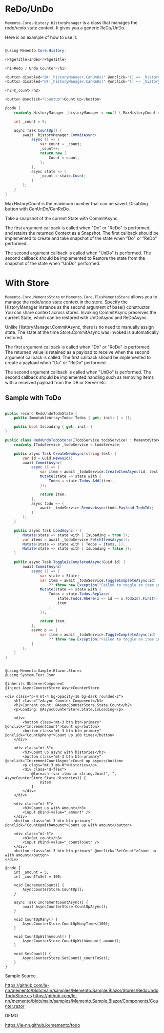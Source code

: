 # ReDo/UnDo

```Memento.Core.History.HistoryManager``` is a class that manages the redo/undo state context.
It gives you a generic ReDo/UnDo.

Here is  an example of how to use it.

```cs

@using Memento.Core.History;

<PageTitle>Index</PageTitle>

<h1>Redo / Undo Counter</h1>

<button disabled="@(!_historyManager.CanUnDo)" @onclick="() => _historyManager.UnDoAsync()">UnDo</button>
<button disabled="@(!_historyManager.CanReDo)" @onclick="() => _historyManager.ReDoAsync()">ReDo</button>

<h2>@_count</h2>

<button @onclick="CountUp">Count Up</button>

@code {
    readonly HistoryManager _historyManager = new() { MaxHistoryCount = 20 };

    int _count = 0;

    async Task CountUp() {
        await _historyManager.CommitAsync(
            async () => {
                var count = _count;
                _count++;
                return new {
                    Count = count,
                };
            },
            async state => {
                _count = state.Count;
            }
        );
    }
}

```


MaxHistoryCount is the maximum number that can be saved.
Disabling button with CanUnDo/CanReDo.

Take a snapshot of the current State with CommitAsync.

The first argument callback is called when "Do" or "ReDo" is performed, and retains the returned Context as a Snapshot.
The first callback should be implemented to create and take snapshot of the state when "Do" or "ReDo" performed.

The second argument callback is called when "UnDo" is performed.
The second callback should be implemented to Restore the state from the snapshot of the state when "UnDo" performed.

# With Store

```Memento.Core.MementoStore``` or ```Memento.Core.FluxMementoStore``` allows you to manage the redo/undo state context in the store.
Specify the HistoryManager instance as the second argument of base() constructor. You can share context across stores.
Invoking CommitAsync preserves the current State, which can be restored with UnDoAsync and ReDoAsync.

Unlike HistoryManager.CommitAsync, there is no need to manually assign state. 
The state at the time Store.CommitAsync was invoked is automatically restored.

The first argument callback is called when "Do" or "ReDo" is performed,
The returned value is retained as a payload to receive when the second argument callback is called.
The first callback should be implemented to create a payload when "Do" or "ReDo" performed.

The second argument callback is called when "UnDo" is performed.
The second callback should be implemented handling such as removing items with a received payload from the DB or Server etc.

## Sample with ToDo

```cs

public record RedoUndoTodoState {
    public ImmutableArray<Todo> Todos { get; init; } = [];

    public bool IsLoading { get; init; }
}

public class RedoUndoTodoStore(ITodoService todoService) : MementoStore<RedoUndoTodoState>(() => new(), new() { MaxHistoryCount = 20 }) {
    readonly ITodoService _todoService = todoService;

    public async Task CreateNewAsync(string text) {
        var id = Guid.NewGuid();
        await CommitAsync(
            async () => {
                var item = await _todoService.CreateItemAsync(id, text);
                Mutate(state => state with {
                    Todos = state.Todos.Add(item),
                });

                return item;
            },
            async todo => {
                await _todoService.RemoveAsync(todo.Payload.TodoId);
            }
        );
    }

    public async Task LoadAsync() {
        Mutate(state => state with { IsLoading = true });
        var items = await _todoService.FetchItemsAsync();
        Mutate(state => state with { Todos = items, });
        Mutate(state => state with { IsLoading = false });
    }

    public async Task ToggleIsCompletedAsync(Guid id) {
        await CommitAsync(
            async () => {
                var state = State;
                var item = await _todoService.ToggleCompleteAsync(id)
                    ?? throw new Exception("Failed to toggle an item in Do or ReDo.");
                Mutate(state => state with {
                    Todos = state.Todos.Replace(
                        state.Todos.Where(x => id == x.TodoId).First(),
                        item
                    )
                });

                return item;
            },
            async p => {
                var item = await _todoService.ToggleCompleteAsync(id)
                    ?? throw new Exception("Failed to toggle an item in UnDo.");
            }
        );
    }
}

```

```razor

@using Memento.Sample.Blazor.Stores
@using System.Text.Json

@inherits ObserverComponent
@inject AsyncCounterStore AsyncCounterStore

<div class="p-4 mt-4 bg-opacity-10 bg-dark rounded-2">
    <h1 class="">Async Counter Component</h1>
    <h2>Current count: @AsyncCounterStore.State.Count</h2>
    <p>Loading: @AsyncCounterStore.State.IsLoading</p>

    <div>
        <button class="mt-3 btn btn-primary" @onclick="IncrementCount">Count up</button>
        <button class="mt-3 btn btn-primary" @onclick="CountUpMany">Count up 100 times</button>
    </div>

    <div class="mt-5">
        <h3>Count up async with histories</h3>
        <button class="mt-3 btn btn-primary" @onclick="IncrementCountAsync">Count up async</button>
        <p class="mt-3 mb-0">Histories</p>
        <div class="d-flex">
            @foreach (var item in string.Join(", ", AsyncCounterStore.State.Histories)) {
                @item
            }
        </div>
    </div>

    <div class="mt-5">
        <h3>Count up with Amount</h3>
        <input @bind-value="_amount" />
    </div>
    <button class="mt-3 btn btn-primary" @onclick="CountUpWithAmount">Count up with amount</button>

    <div class="mt-5">
        <h3>Set count</h3>
        <input @bind-value="_countToSet" />
    </div>
    <button class="mt-3 btn btn-primary" @onclick="SetCount">Count up with amount</button>
</div>

@code {
    int _amount = 5;
    int _countToSet = 100;

    void IncrementCount() {
        AsyncCounterStore.CountUp();
    }

    async Task IncrementCountAsync() {
        await AsyncCounterStore.CountUpAsync();
    }

    void CountUpMany() {
        AsyncCounterStore.CountUpManyTimes(100);
    }

    void CountUpWithAmount() {
        AsyncCounterStore.CountUpWithAmount(_amount);
    }

    void SetCount() {
        AsyncCounterStore.SetCount(_countToSet);
    }
}

```

Sample Source

https://github.com/le-nn/memento/blob/main/samples/Memento.Sample.Blazor/Stores/RedoUndoTodoStore.cs
https://github.com/le-nn/memento/blob/main/samples/Memento.Sample.Blazor/Components/Counter.razor

DEMO

https://le-nn.github.io/memento/todo

